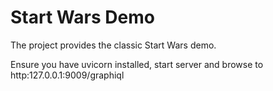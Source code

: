 Start Wars Demo
===============

The project provides the classic Start Wars demo.

Ensure you have uvicorn installed, start server and browse to http:127.0.0.1:9009/graphiql
